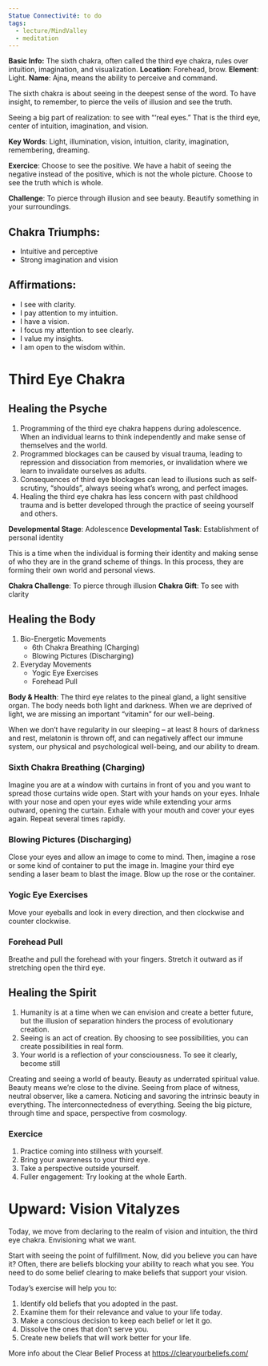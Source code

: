 ```yaml
---
Statue Connectivité: to do
tags:
  - lecture/MindValley
  - meditation
---
```


**Basic Info:** The sixth chakra, often called the third eye chakra, rules over intuition, imagination, and visualization.
**Location**: Forehead, brow.
**Element**: Light.
**Name**: Ajna, means the ability to perceive and command.

The sixth chakra is about seeing in the deepest sense of the word. To have insight, to remember, to pierce the veils of illusion and see the truth.

Seeing a big part of realization: to see with “‘real eyes.” That is the third eye, center of intuition, imagination, and vision.

**Key Words**: Light, illumination, vision, intuition, clarity, imagination, remembering, dreaming.

**Exercice**: Choose to see the positive. We have a habit of seeing the negative instead of the positive, which is not the whole picture. Choose to see the truth which is whole.

**Challenge**: To pierce through illusion and see beauty. Beautify something in your surroundings.


## Chakra Triumphs:
- Intuitive and perceptive
- Strong imagination and vision

## Affirmations:
- I see with clarity.
- I pay attention to my intuition.
- I have a vision.
- I focus my attention to see clearly.
- I value my insights.
- I am open to the wisdom within.

# Third Eye Chakra
## Healing the Psyche
1. Programming of the third eye chakra happens during adolescence. When an individual learns to think independently and make sense of themselves and the world.
2. Programmed blockages can be caused by visual trauma, leading to repression and dissociation from memories, or invalidation where we learn to invalidate ourselves as adults.
3. Consequences of third eye blockages can lead to illusions such as self-scrutiny, “shoulds”, always seeing what’s wrong, and perfect images.
4. Healing the third eye chakra has less concern with past childhood trauma and is better developed through the practice of seeing yourself and others.

**Developmental Stage**: Adolescence
**Developmental Task**: Establishment of personal identity

This is a time when the individual is forming their identity and making sense of who they are in the grand scheme of things. In this process, they are forming their own world and personal views.

**Chakra Challenge**: To pierce through illusion
**Chakra Gift**: To see with clarity




## Healing the Body
1. Bio-Energetic Movements
	- 6th Chakra Breathing (Charging)
	- Blowing Pictures (Discharging)
2. Everyday Movements
	- Yogic Eye Exercises
	- Forehead Pull

**Body & Health**: The third eye relates to the pineal gland, a light sensitive organ. The body needs both light and darkness. When we are deprived of light, we are missing an important “vitamin” for our well-being.

When we don’t have regularity in our sleeping – at least 8 hours of darkness and rest, melatonin is thrown off, and can negatively affect our immune system, our physical and psychological well-being, and our ability to dream.


### Sixth Chakra Breathing (Charging)
Imagine you are at a window with curtains in front of you and you want to spread those curtains wide open. Start with your hands on your eyes. Inhale with your nose and open your eyes wide while extending your arms outward, opening the curtain. 
Exhale with your mouth and cover your eyes again. Repeat several times rapidly.

### Blowing Pictures (Discharging)
Close your eyes and allow an image to come to mind. Then, imagine a rose or some kind of container to put the image in. Imagine your third eye sending a laser beam to blast the image. Blow up the rose or the container.

### Yogic Eye Exercises
Move your eyeballs and look in every direction, and then clockwise and counter clockwise.


### Forehead Pull
Breathe and pull the forehead with your fingers. Stretch it outward as if stretching open the third eye.


## Healing the Spirit
1. Humanity is at a time when we can envision and create a better future, but the illusion of separation hinders the process of evolutionary creation.
2. Seeing is an act of creation. By choosing to see possibilities, you can create possibilities in real form.
3. Your world is a reflection of your consciousness. To see it clearly, become still


Creating and seeing a world of beauty. Beauty as underrated spiritual value. Beauty means we’re close to the divine. Seeing from place of witness, neutral observer, like a camera. Noticing and savoring the intrinsic beauty in everything. The interconnectedness of everything. Seeing the big picture, through time and space, perspective from cosmology.


### Exercice
1. Practice coming into stillness with yourself.
2. Bring your awareness to your third eye.
3. Take a perspective outside yourself.
4. Fuller engagement: Try looking at the whole Earth.

# Upward: Vision Vitalyzes
Today, we move from declaring to the realm of vision and intuition, the third eye chakra. Envisioning what we want.

Start with seeing the point of fulfillment. Now, did you believe you can have it? 
Often, there are beliefs blocking your ability to reach what you see. You need to do some belief clearing to make beliefs that support your vision.

Today’s exercise will help you to:
1) Identify old beliefs that you adopted in the past.
2) Examine them for their relevance and value to your life today.
3) Make a conscious decision to keep each belief or let it go.
4) Dissolve the ones that don’t serve you.
5) Create new beliefs that will work better for your life.

More info about the Clear Belief Process at https://clearyourbeliefs.com/

